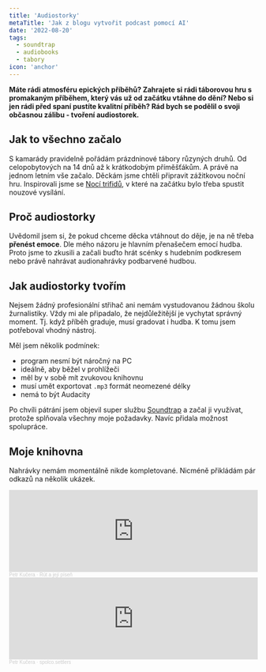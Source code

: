 ```yaml
---
title: 'Audiostorky'
metaTitle: 'Jak z blogu vytvořit podcast pomocí AI'
date: '2022-08-20'
tags:
  - soundtrap
  - audiobooks
  - tabory
icon: 'anchor'
---
```


**Máte rádi atmosféru epických příběhů? Zahrajete si rádi táborovou hru s promakaným příběhem, který vás už od začátku vtáhne do dění? Nebo si jen rádi před spaní pustíte kvalitní příběh? Rád bych se podělil o svoji občasnou zálibu - tvoření audiostorek.**

## Jak to všechno začalo

S kamarády pravidelně pořádám prázdninové tábory růzyných druhů. Od celopobytových na 14 dnů až k krátkodobým příměšťákům. A právě na jednom letním vše začalo. Děckám jsme chtěli připravit zážitkovou noční hru. Inspirovali jsme se [Nocí trifidů](https://www.hranostaj.cz/hra564), v které na začátku bylo třeba spustit nouzové vysílání.

## Proč audiostorky

Uvědomil jsem si, že pokud chceme děcka vtáhnout do děje, je na ně třeba **přenést emoce**. Dle mého názoru je hlavním přenašečem emocí hudba. Proto jsme to zkusili a začali buďto hrát scénky s hudebním podkresem nebo právě nahrávat audionahrávky podbarvené hudbou.

## Jak audiostorky tvořím

Nejsem žádný profesionální střihač ani nemám vystudovanou žádnou školu žurnalistiky. Vždy mi ale připadalo, že nejdůležitější je vychytat správný moment. Tj. když příběh graduje, musí gradovat i hudba. K tomu jsem potřeboval vhodný nástroj.

Měl jsem několik podmínek:

- program nesmí být náročný na PC
- ideálně, aby běžel v prohlížeči
- měl by v sobě mít zvukovou knihovnu
- musí umět exportovat `.mp3` formát neomezené délky
- nemá to být Audacity

Po chvíli pátrání jsem objevil super službu [Soundtrap](https://www.soundtrap.com/) a začal ji využívat, protože splňovala všechny moje požadavky. Navíc přidala možnost spolupráce.

## Moje knihovna

Nahrávky nemám momentálně nikde kompletované. Nicméně přikládám pár odkazů na několik ukázek.

<iframe width="100%" height="166" scrolling="no" frameborder="no" allow="autoplay" src="https://w.soundcloud.com/player/?url=https%3A//api.soundcloud.com/tracks/861791023&color=%23ff5500&auto_play=false&hide_related=false&show_comments=true&show_user=true&show_reposts=false&show_teaser=true"></iframe><div style="font-size: 10px; color: #cccccc;line-break: anywhere;word-break: normal;overflow: hidden;white-space: nowrap;text-overflow: ellipsis; font-family: Interstate,Lucida Grande,Lucida Sans Unicode,Lucida Sans,Garuda,Verdana,Tahoma,sans-serif;font-weight: 100;"><a href="https://soundcloud.com/petrkucerak" title="Petr Kučera" target="_blank" style="color: #cccccc; text-decoration: none;">Petr Kučera</a> · <a href="https://soundcloud.com/petrkucerak/r-t-a-jej-p-se" title="Rút a její píseň" target="_blank" style="color: #cccccc; text-decoration: none;">Rút a její píseň</a></div>

<iframe width="100%" height="166" scrolling="no" frameborder="no" allow="autoplay" src="https://w.soundcloud.com/player/?url=https%3A//api.soundcloud.com/tracks/823657843&color=%23ff5500&auto_play=false&hide_related=false&show_comments=true&show_user=true&show_reposts=false&show_teaser=true"></iframe><div style="font-size: 10px; color: #cccccc;line-break: anywhere;word-break: normal;overflow: hidden;white-space: nowrap;text-overflow: ellipsis; font-family: Interstate,Lucida Grande,Lucida Sans Unicode,Lucida Sans,Garuda,Verdana,Tahoma,sans-serif;font-weight: 100;"><a href="https://soundcloud.com/petrkucerak" title="Petr Kučera" target="_blank" style="color: #cccccc; text-decoration: none;">Petr Kučera</a> · <a href="https://soundcloud.com/petrkucerak/settlers_spo" title="spolco.settlers" target="_blank" style="color: #cccccc; text-decoration: none;">spolco.settlers</a></div>